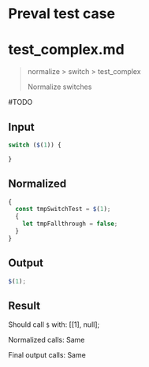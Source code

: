 # Preval test case

# test_complex.md

> normalize > switch > test_complex
>
> Normalize switches

#TODO

## Input

`````js filename=intro
switch ($(1)) {

}
`````

## Normalized

`````js filename=intro
{
  const tmpSwitchTest = $(1);
  {
    let tmpFallthrough = false;
  }
}
`````

## Output

`````js filename=intro
$(1);
`````

## Result

Should call `$` with:
[[1], null];

Normalized calls: Same

Final output calls: Same
